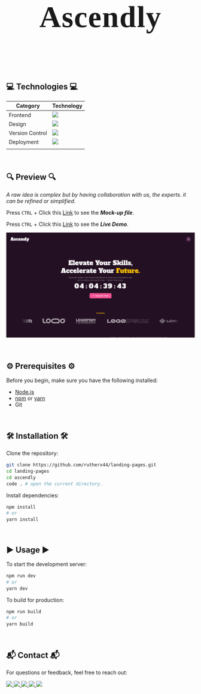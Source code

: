 <h3 align="center" style="font-family: Alfa Slab One; font-size: 80px; letter-spacing: 2px;">
  
  Ascendly
</h3>

<br/>

## 💻 Technologies 💻

| Category        | Technology                                                                                                      |
| --------------- | --------------------------------------------------------------------------------------------------------------- |
| Frontend        | <img src="https://go-skill-icons.vercel.app/api/icons?i=html,css,javascript,react,vite,tailwind&titles=true" /> |
| Design          | <img src="https://go-skill-icons.vercel.app/api/icons?i=figma,ps&titles=true" />                                |
| Version Control | <img src="https://go-skill-icons.vercel.app/api/icons?i=git&titles=true" />                                     |
| Deployment      | <img src="https://go-skill-icons.vercel.app/api/icons?i=vercel&titles=true" />                                  |
|                 |                                                                                                                 |

<br/>

## 🔍 Preview 🔍

<i>A raw idea is complex but by having collaboration with us, the experts. it can be refined or simplified.</i>

Press `CTRL` + Click this [Link](https://www.figma.com/design/WxMycqKsbVtKD4s6jUnV4J/Ascendly-Landing-Page?node-id=6-55&t=0BWI6NMjls8Tvucx-1) to see the **_Mock-up file_**.

Press `CTRL` + Click this [Link](https://ascendly-landing-page.vercel.app) to see the **_Live Demo_**.

![Project Screenshot](public/preview.png)

<br/>

## ⚙️ Prerequisites ⚙️

Before you begin, make sure you have the following installed:

- [Node.js](https://nodejs.org/)
- [npm](https://www.npmjs.com/) or [yarn](https://yarnpkg.com/)
- Git

<br/>

## 🛠️ Installation 🛠️

Clone the repository:

```bash
git clone https://github.com/rutherx44/landing-pages.git
cd landing-pages
cd ascendly
code . # open the current directory.
```

Install dependencies:

```bash
npm install
# or
yarn install
```

<br/>

## ▶️ Usage ▶️

To start the development server:

```bash
npm run dev
# or
yarn dev
```

To build for production:

```bash
npm run build
# or
yarn build
```

<br/>

## 📬 Contact 📬

For questions or feedback, feel free to reach out:

<div>
  <a href="https://linkedin.com/in/ruther-dio" target="_blank">
    <img src="https://img.shields.io/badge/LinkedIn-0A66C2?style=for-the-badge&logo=linkedin&logoColor=white" target="_blank" />
  </a>
  <a href="mailto:ruther.diox04@gmail.com">
    <img src="https://img.shields.io/badge/Gmail-B71C1C?style=for-the-badge&logo=gmail&logoColor=white" target="_blank" />
  </a>
  <a href="https://dribbble.com/rthrx44" target="_blank">
    <img src="https://img.shields.io/badge/Dribbble-EA4C89?style=for-the-badge&logo=dribbble&logoColor=white" target="_blank" />
  </a>
  <a href="https://www.behance.net/rutherdio" target="_blank">
    <img src="https://img.shields.io/badge/-Behance-0054F7?style=for-the-badge&logo=behance&logoColor=white" target="_blank" />
  </a>
  <a href="https://ruther-portfolio.vercel.app/" target="_blank">
    <img src="https://img.shields.io/badge/Portfolio-84CC16?style=for-the-badge&logo=producthunt&logoColor=white" target="_blank" />
  </a>
</div>
